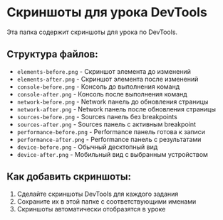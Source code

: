 # Скриншоты для урока DevTools

Эта папка содержит скриншоты для урока по DevTools.

## Структура файлов:

- `elements-before.png` - Скриншот элемента до изменений
- `elements-after.png` - Скриншот элемента после изменений
- `console-before.png` - Консоль до выполнения команд
- `console-after.png` - Консоль после выполнения команд
- `network-before.png` - Network панель до обновления страницы
- `network-after.png` - Network панель после обновления страницы
- `sources-before.png` - Sources панель без breakpoints
- `sources-after.png` - Sources панель с активным breakpoint
- `performance-before.png` - Performance панель готова к записи
- `performance-after.png` - Performance панель с результатами
- `device-before.png` - Обычный десктопный вид
- `device-after.png` - Мобильный вид с выбранным устройством

## Как добавить скриншоты:

1. Сделайте скриншоты DevTools для каждого задания
2. Сохраните их в этой папке с соответствующими именами
3. Скриншоты автоматически отобразятся в уроке


